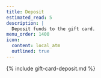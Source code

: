 ```yaml
---
title: Deposit
estimated_read: 5
description: |
  Deposit funds to the gift card.
menu_order: 1400
icon:
  content: local_atm
  outlined: true
---
```


{% include gift-card-deposit.md %}
